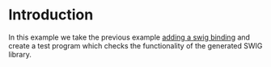 # Introduction #

In this example we take the previous example [adding a swig binding](http://code.google.com/p/neurospaces/wiki/Adding_SWIG_binding_to_heccer) and create a test program which checks the functionality of the generated SWIG library.